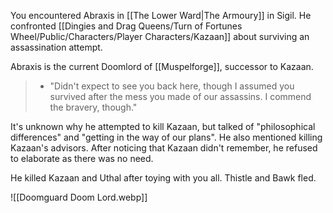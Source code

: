 You encountered Abraxis in [[The Lower Ward|The Armoury]] in Sigil. He confronted [[Dingies and Drag Queens/Turn of Fortunes Wheel/Public/Characters/Player Characters/Kazaan]] about surviving an assassination attempt.

Abraxis is the current Doomlord of [[Muspelforge]], successor to Kazaan.

> - "Didn't expect to see you back here, though I assumed you survived after the mess you made of our assassins. I commend the bravery, though."

It's unknown why he attempted to kill Kazaan, but talked of "philosophical differences" and "getting in the way of our plans". He also mentioned killing Kazaan's advisors. After noticing that Kazaan didn't remember, he refused to elaborate as there was no need.

He killed Kazaan and Uthal after toying with you all. Thistle and Bawk fled.

![[Doomguard Doom Lord.webp]]